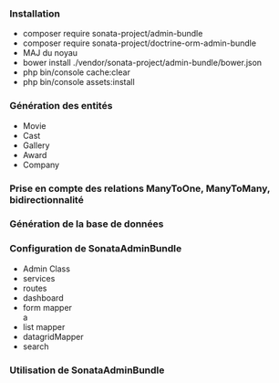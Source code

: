 <h3>Installation</h3>
<ul>
<li>composer require sonata-project/admin-bundle</li>
<li>composer require sonata-project/doctrine-orm-admin-bundle</li>
<li>MAJ du noyau</li>
<li>bower install ./vendor/sonata-project/admin-bundle/bower.json</li>
<li>php bin/console cache:clear</li>
<li>php bin/console assets:install</li>
</ul>
<h3>Génération des entités</h3>
<ul>
<li>Movie</li>
<li>Cast</li>
<li>Gallery</li>
<li>Award</li>
<li>Company</li>
</ul>

<h3>Prise en compte des relations ManyToOne, ManyToMany, bidirectionnalité</h3>

<h3>Génération de la base de données</h3>

<h3>Configuration de SonataAdminBundle</h3>
<ul>
<li>Admin Class</li>
<li>services</li>
<li>routes</li>
<li>dashboard</li>
<li>form mapper</li>a
<li>list mapper</li>
<li>datagridMapper</li>
<li>search</li>
</ul>

<h3> Utilisation de SonataAdminBundle</h3>
<img href="http://imgur.com/a/ybxdi" />

